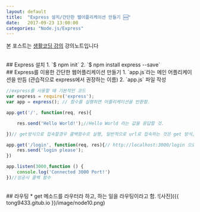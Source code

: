 ```yaml
---
layout: default
title:  "Express 설치/간단한 웹어플리케이션 만들기 🆕"
date:   2017-09-23 13:00:00
categories: "Node.js/Express"
---
```


본 포스트는 [생활코딩 강의](https://www.inflearn.com/course/nodejs-강좌-생활코딩) 강의노트입니다


<br>
## Express 설치
1. `$ npm init`
2. `$ npm install express --save`

<br>
## Express를 이용한 간단한 웹어플리케이션 만들기
1. `app.js`라는 메인 어플리케이션을 만듬 (관습적으로 express에서 권장하는 이름)
2. `app.js` 파일 작성

```javascript
//express를 사용할 때 기본적인 코드
var express = require('express');
var app = express(); // 함수를 실행하면 어플리케이션을 반환함.

app.get('/', function(req, res){

    res.send('Hello World!');//Hello World 라는 값을 응답할 것.

})// get방식으로 접속할경우 콜백함수르 실행, 일반적으로 url로 접속하는 것은 get 방식, / 뒤에 아무것도 붙지 않으면 그냥 홈으로 접속.

app.get('/login', function(req, res){// http://localhost:3000/login 으로 접속 시
    res.send('login please');
})

app.listen(3000,function () {
    console.log('Connected 3000 Port!')
})//성공시 콜백 함수
```

<br>
## 라우팅
* get 메소드를 라우터라 하고, 하는 일을 라우팅이라고 함.
![사진]({{ tong9433.gitub.io }}/image/node10.png)

